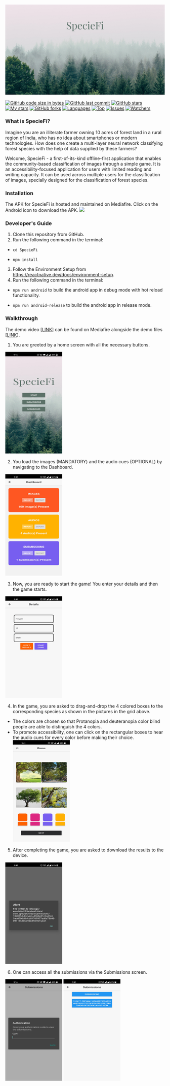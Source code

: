 ![](./speciefi.png)

[![GitHub code size in bytes](https://img.shields.io/github/languages/code-size/Forest-Economy-Alliance/SpecieFi?logo=github&style=for-the-badge)](https://github.com/Forest-Economy-Alliance/)
[![GitHub last commit](https://img.shields.io/github/last-commit/Forest-Economy-Alliance/SpecieFi?style=for-the-badge&logo=git)](https://github.com/Forest-Economy-Alliance/)
[![GitHub stars](https://img.shields.io/github/stars/Forest-Economy-Alliance/SpecieFi?style=for-the-badge)](https://github.com/Forest-Economy-Alliance/SpecieFi/stargazers)
[![My stars](https://img.shields.io/github/stars/Apurva-tech?affiliations=OWNER%2CCOLLABORATOR&style=for-the-badge&label=My%20stars)](https://github.com/Forest-Economy-Alliance/SpecieFi/stargazers)
[![GitHub forks](https://img.shields.io/github/forks/Forest-Economy-Alliance/SpecieFi?style=for-the-badge&logo=git)](https://github.com/Forest-Economy-Alliance/SpecieFi/network)
[![Languages](https://img.shields.io/github/languages/count/Forest-Economy-Alliance/SpecieFi?style=for-the-badge)](https://github.com/Forest-Economy-Alliance/SpecieFi)
[![Top](https://img.shields.io/github/languages/top/Forest-Economy-Alliance/SpecieFi?style=for-the-badge&label=Top%20Languages)](https://github.com/Forest-Economy-Alliance/SpecieFi)
[![Issues](https://img.shields.io/github/issues/Forest-Economy-Alliance/SpecieFi?style=for-the-badge&label=Issues)](https://github.com/Forest-Economy-Alliance/SpecieFi)
[![Watchers](https://img.shields.io/github/watchers/Forest-Economy-Alliance/SpecieFi?label=Watch&style=for-the-badge)](https://github.com/Forest-Economy-Alliance/SpecieFi/)

### What is SpecieFi?

Imagine you are an illiterate farmer owning 10 acres of forest land in a rural region of India, who has no idea about smartphones or modern technologies. How does one create a multi-layer neural network classifying forest species with the help of data supplied by these farmers?

Welcome, SpecieFi - a first-of-its-kind offline-first application that enables the community-based classification of images through a simple game. It is an accessibility-focused application for users with limited reading and writing capacity. It can be used across multiple users for the classification of images, specially designed for the classification of forest species.

### Installation

The APK for SpecieFi is hosted and maintained on Mediafire. Click on the Android icon to download the APK.
[![](https://img.shields.io/badge/Android-3DDC84?style=for-the-badge&logo=android&logoColor=white)](https://www.mediafire.com/file/ktbb0g2mdlhwq2l/SpecieFi.apk/file)

### Developer's Guide

1. Clone this repository from GitHub.
2. Run the following command in the terminal:

- `cd SpecieFi`

- `npm install`

3. Follow the Environment Setup from https://reactnative.dev/docs/environment-setup.
4. Run the following command in the terminal:

- `npm run android` to build the android app in debug mode with hot reload functionality.

- `npm run android-release` to build the android app in release mode.

### Walkthrough

The demo video [[LINK]](https://www.mediafire.com/file/8y55346me6dz2bk/SpecieFi_Demo.mp4/file) can be found on Mediafire alongside the demo files [[LINK]](https://www.mediafire.com/folder/a66a3ai7jaekw/demo-files).

1. You are greeted by a home screen with all the necessary buttons.

<img src="assets/screenshots/home_screen.jpg" width="180" height="320">

2. You load the images (MANDATORY) and the audio cues (OPTIONAL) by navigating to the Dashboard.

<img src="assets/screenshots/dashboard_screen.jpg" width="180" height="320">

3. Now, you are ready to start the game! You enter your details and then the game starts.

<img src="assets/screenshots/details_screen.jpg" width="180" height="320">

4. In the game, you are asked to drag-and-drop the 4 colored boxes to the corresponding species as shown in the pictures in the grid above.

- The colors are chosen so that Protanopia and deuteranopia color blind people are able to distinguish the 4 colors.
- To promote accessibility, one can click on the rectangular boxes to hear the audio cues for every color before making their choice.
  <img src="assets/screenshots/game_screen.jpg" width="180" height="320">

5. After completing the game, you are asked to download the results to the device.

<img src="assets/screenshots/export_screen.jpg" width="180" height="320">

6. One can access all the submissions via the Submissions screen.

<img src="assets/screenshots/submissions_screen.jpg" width="180" height="320">

<img src="assets/screenshots/submissions.jpg" width="180" height="320">
